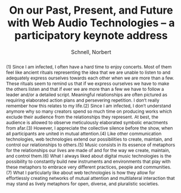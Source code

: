 ---
title: "On our Past, Present, and Future with Web Audio Technologies – a participatory keynote address"
abstract: "(1) Since I am infected, I often have a hard time to enjoy concerts. Most of them feel like ancient rituals representing the idea that we are unable to listen to and adequately express ourselves towards each other when we are more than a few. These rituals seem to remind us that if we express ourselves we have to make the others listen and that if ever we are more than a few we have to follow a leader and/or a detailed script. Meaningful relationships are often pictured as requiring elaborated action plans and persevering repetition. I don’t really remember how this relates to my life.(2) Since I am infected, I don’t understand anymore why so many creators spend so much time on producing works which exclude their audience from the relationships they represent. At best, the audience is allowed to observe meticulously elaborated symbolic enactments from afar.(3) However, I appreciate the collective silence before the show, when all participants are united in mutual attention.(4) Like other communication technologies, web technologies extend our possibilities to create, maintain, and control our relationships to others.(5) Music consists in its essence of metaphors for the relationships our lives are made of and for the way we create, maintain, and control them.(6) What I always liked about digital music technologies is the possibility to constantly build new instruments and environments that play with these metaphors to embrace very different practices, people and communities.(7) What I particularly like about web technologies is how they allow for effortlessly creating networks of mutual attention and multilateral interaction that may stand as lively metaphors for open, diverse, and pluralistic societies."
address: "Trondheim"
booktitle: "Proceedings of the International Web Audio Conference 2019"
editor: ""
month: "December"
publisher: "NTNU"
series: "WAC'19"
pages: ""
ID: "77"
author: "Schnell, Norbert"
webAuthor: "Norbert Schnell"
track: "Keynote"
year: "2019"
tags: year2019
media: "https://youtu.be/9XK6Jp-66rY"
pdflink: "/_data/papers/pdf/2019/2019_77.pdf"
ISSN: ""
---